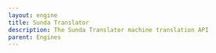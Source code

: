 ```yaml
---
layout: engine
title: Sunda Translator
description: The Sunda Translator machine translation API
parent: Engines
---
```

